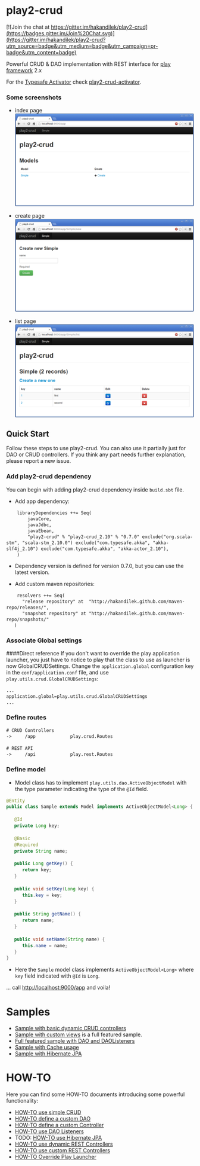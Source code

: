 play2-crud
==========

[![Join the chat at https://gitter.im/hakandilek/play2-crud](https://badges.gitter.im/Join%20Chat.svg)](https://gitter.im/hakandilek/play2-crud?utm_source=badge&utm_medium=badge&utm_campaign=pr-badge&utm_content=badge)

Powerful CRUD &amp; DAO implementation with REST interface for [play framework](http://github.com/playframework/play) 2.x

For the [Typesafe Activator](http://typesafe.com/activator) check [play2-crud-activator](https://github.com/hakandilek/play2-crud-activator). 

### Some screenshots

 * index page
   ![crud-index page](/screenshot/index.png)

 * create page
   ![create page](/screenshot/create.png)

 * list page
   ![list page](/screenshot/list.png)
   
## Quick Start

Follow these steps to use play2-crud. You can also use it partially just for DAO or CRUD controllers. If you think any part needs further explanation, please report a new issue.

### Add play2-crud dependency

You can begin with adding play2-crud dependency inside `build.sbt` file.

 * Add app dependency:

```
    libraryDependencies ++= Seq(
        javaCore, 
        javaJdbc, 
        javaEbean,
        "play2-crud" % "play2-crud_2.10" % "0.7.0" exclude("org.scala-stm", "scala-stm_2.10.0") exclude("com.typesafe.akka", "akka-slf4j_2.10") exclude("com.typesafe.akka", "akka-actor_2.10"),
    )

```

 * Dependency version is defined for version 0.7.0, but you can use the latest version.

 * Add custom maven repositories:

```
    resolvers ++= Seq(
      "release repository" at  "http://hakandilek.github.com/maven-repo/releases/",
      "snapshot repository" at "http://hakandilek.github.com/maven-repo/snapshots/"
   )

```

### Associate Global settings
####Direct reference
If you don't want to override the play application launcher, you just have to notice to play that the class to use as launcher is now GlobalCRUDSettings. Change the `application.global` configuration key in the `conf/application.conf` file, and use `play.utils.crud.GlobalCRUDSettings`:

```
...
application.global=play.utils.crud.GlobalCRUDSettings
...

```

### Define routes

```
# CRUD Controllers
->     /app             play.crud.Routes

# REST API
->     /api             play.rest.Routes

```


### Define model

 * Model class has to implement `play.utils.dao.ActiveObjectModel` with the type parameter indicating the type of the `@Id` field.

```java
@Entity
public class Sample extends Model implements ActiveObjectModel<Long> {

   @Id
   private Long key;

   @Basic
   @Required
   private String name;

   public Long getKey() {
      return key;
   }

   public void setKey(Long key) {
      this.key = key;
   }

   public String getName() {
      return name;
   }

   public void setName(String name) {
      this.name = name;
   }
}
```

 * Here the `Sample` model class implements `ActiveObjectModel<Long>` where `key` field indicated with `@Id` is `Long`.

... call [http://localhost:9000/app](http://localhost:9000/app) and voila!


# Samples
   
   * [Sample with basic dynamic CRUD controllers](https://github.com/hakandilek/play2-crud/tree/master/samples/play2-crud-simple)
   * [Sample with custom views](https://github.com/hakandilek/play2-crud/tree/master/samples/play2-crud-customView) is a full featured sample.
   * [Full featured sample with DAO and DAOListeners](https://github.com/hakandilek/play2-crud/tree/master/samples/play2-crud-sample)
   * [Sample with Cache usage](https://github.com/hakandilek/play2-crud/tree/master/samples/play2-cache-sample)
   * [Sample with Hibernate JPA](https://github.com/hakandilek/play2-crud/tree/master/samples/play2-crud-hibernate-jpa)
 
# HOW-TO

 Here you can find some HOW-TO documents introducing some powerful functionality:
  * [HOW-TO use simple CRUD](docs/simple-crud.md)
  * [HOW-TO define a custom DAO](docs/custom-dao.md)
  * [HOW-TO define a custom Controller](docs/custom-controller.md)
  * [HOW-TO use DAO Listeners](docs/dao-listeners.md)
  * TODO: [HOW-TO use Hibernate JPA](docs/hibernate-jpa.md)
  * [HOW-TO use dynamic REST Controllers](docs/rest-controllers.md)
  * [HOW-TO use custom REST Controllers](docs/custom-rest-controllers.md)
  * [HOW-TO Override Play Launcher](docs/override-play-launcher.md)

